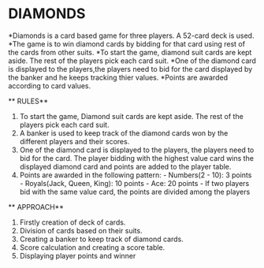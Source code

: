 # DIAMONDS
*Diamonds is a card based game for three players. A 52-card deck is used.
*The game is to win diamond cards by bidding for that card using rest of the cards from other suits.
*To start the game, diamond suit cards are kept aside. The rest of the players pick each card suit.
*One of the diamond card is displayed to the players,the players need to bid for the card displayed by the banker and he keeps tracking thier values.
*Points are awarded according to card values.

** RULES**
1) To start the game, Diamond suit cards are kept aside. The rest of the players pick each card suit.
2) A banker is used to keep track of the diamond cards won by the different players and their scores.
3) One of the diamond card is displayed to the players, the players need to bid for the card. The player bidding with the highest value card wins the displayed diamond card and points are added to the player table.
4) Points are awarded in the following pattern: - Numbers(2 - 10): 3 points - Royals(Jack, Queen, King): 10 points - Ace: 20 points - If two players bid with the same value card, the points are divided among the players

** APPROACH**
1) Firstly creation of deck of cards.
2)  Division of cards based on their suits.
3)  Creating a banker to keep track of diamond cards.
4)  Score calculation and creating a score table.
5)  Displaying player points and winner
